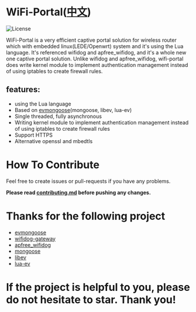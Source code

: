 # WiFi-Portal([中文](https://github.com/zhaojh329/wifi-portal/blob/master/README_ZH.md))

![](https://img.shields.io/badge/license-GPLV3-brightgreen.svg?style=plastic "License")

WiFi-Portal is a very efficient captive portal solution for wireless
router which with embedded linux(LEDE/Openwrt) system and it's using the Lua language. 
It's referenced wifidog and apfree_wifidog, and it's a whole new one captive portal solution. Unlike
wifidog and apfree_wifidog, wifi-portal does write kernel module to implement
authentication management instead of using iptables to create firewall rules.

## features:
* using the Lua language
* Based on [evmongoose](https://github.com/zhaojh329/evmongoose)(mongoose, libev, lua-ev)
* Single threaded, fully asynchronous
* Writing kernel module to implement authentication management instead of using iptables to create firewall rules
* Support HTTPS
* Alternative openssl and mbedtls

# How To Contribute
Feel free to create issues or pull-requests if you have any problems.

**Please read [contributing.md](https://github.com/zhaojh329/wifi-portal/blob/master/contributing.md)
before pushing any changes.**

# Thanks for the following project
* [evmongoose](https://github.com/zhaojh329/evmongoose)
* [wifidog-gateway](https://github.com/wifidog/wifidog-gateway)
* [apfree_wifidog](https://github.com/liudf0716/apfree_wifidog)
* [mongoose](https://github.com/cesanta/mongoose)
* [libev](https://github.com/kindy/libev)
* [lua-ev](https://github.com/brimworks/lua-ev)

# If the project is helpful to you, please do not hesitate to star. Thank you!

